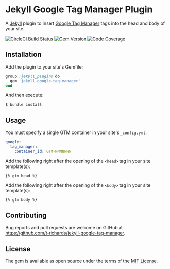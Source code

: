 # Jekyll Google Tag Manager Plugin

A [Jekyll][jekyll] plugin to insert [Google Tag Manager][gtm] tags into the head and body of your site.

[![CircleCI Build Status](https://img.shields.io/circleci/project/github/t-richards/jekyll-google-tag-manager/master.svg?style=flat-square)](https://circleci.com/gh/t-richards/jekyll-google-tag-manager)
[![Gem Version](https://img.shields.io/gem/v/jekyll-google-tag-manager.svg?style=flat-square)](https://rubygems.org/gems/jekyll-google-tag-manager)
[![Code Coverage](https://img.shields.io/codecov/c/github/t-richards/jekyll-google-tag-manager.svg?style=flat-square)](https://codecov.io/gh/t-richards/jekyll-google-tag-manager)

## Installation

Add the plugin to your site's Gemfile:

```ruby
group :jekyll_plugins do
  gem 'jekyll-google-tag-manager'
end
```

And then execute:

```bash
$ bundle install
```

## Usage

You must specify a single GTM container in your site's `_config.yml`.

```yaml
google:
  tag_manager:
    container_id: GTM-NNNNNNN
```

Add the following right after the opening of the `<head>` tag in your site template(s):

```liquid
{% gtm head %}
```

Add the following right after the opening of the `<body>` tag in your site template(s):

```liquid
{% gtm body %}
```

## Contributing

Bug reports and pull requests are welcome on GitHub at https://github.com/t-richards/jekyll-google-tag-manager.

## License

The gem is available as open source under the terms of the [MIT License](http://opensource.org/licenses/MIT).


[gtm]: https://www.google.com/analytics/tag-manager/
[jekyll]: https://jekyllrb.com/
